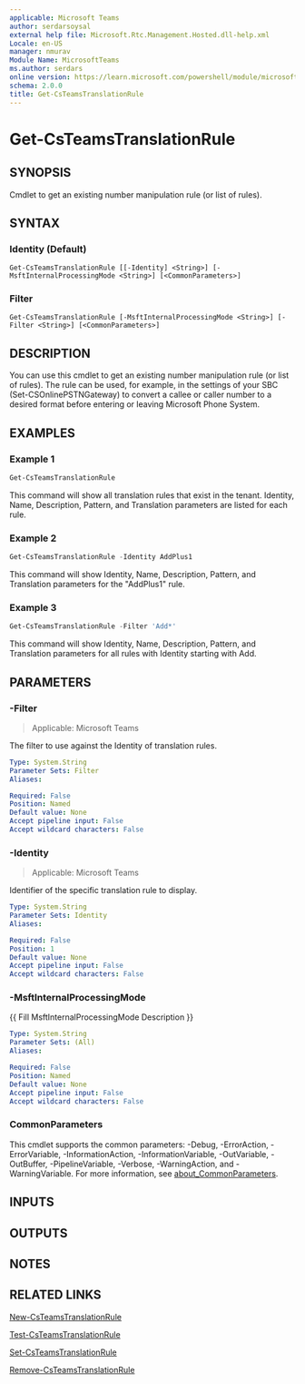 ```yaml
---
applicable: Microsoft Teams
author: serdarsoysal
external help file: Microsoft.Rtc.Management.Hosted.dll-help.xml
Locale: en-US
manager: nmurav
Module Name: MicrosoftTeams
ms.author: serdars
online version: https://learn.microsoft.com/powershell/module/microsoftteams/get-csteamstranslationrule
schema: 2.0.0
title: Get-CsTeamsTranslationRule
---
```


# Get-CsTeamsTranslationRule

## SYNOPSIS
Cmdlet to get an existing number manipulation rule (or list of rules).

## SYNTAX

### Identity (Default)
```
Get-CsTeamsTranslationRule [[-Identity] <String>] [-MsftInternalProcessingMode <String>] [<CommonParameters>]
```

### Filter
```
Get-CsTeamsTranslationRule [-MsftInternalProcessingMode <String>] [-Filter <String>] [<CommonParameters>]
```

## DESCRIPTION
You can use this cmdlet to get an existing number manipulation rule (or list of rules). The rule can be used, for example, in the settings of your SBC (Set-CSOnlinePSTNGateway) to convert a callee or caller number to a desired format before entering or leaving Microsoft Phone System.

## EXAMPLES

### Example 1
```powershell
Get-CsTeamsTranslationRule
```

This command will show all translation rules that exist in the tenant. Identity, Name, Description, Pattern, and Translation parameters are listed for each rule.

### Example 2
```powershell
Get-CsTeamsTranslationRule -Identity AddPlus1
```

This command will show Identity, Name, Description, Pattern, and Translation parameters for the "AddPlus1" rule.

### Example 3
```powershell
Get-CsTeamsTranslationRule -Filter 'Add*'
```

This command will show Identity, Name, Description, Pattern, and Translation parameters for all rules with Identity starting with Add.

## PARAMETERS

### -Filter

> Applicable: Microsoft Teams

The filter to use against the Identity of translation rules.

```yaml
Type: System.String
Parameter Sets: Filter
Aliases:

Required: False
Position: Named
Default value: None
Accept pipeline input: False
Accept wildcard characters: False
```

### -Identity

> Applicable: Microsoft Teams

Identifier of the specific translation rule to display.

```yaml
Type: System.String
Parameter Sets: Identity
Aliases:

Required: False
Position: 1
Default value: None
Accept pipeline input: False
Accept wildcard characters: False
```

### -MsftInternalProcessingMode
{{ Fill MsftInternalProcessingMode Description }}

```yaml
Type: System.String
Parameter Sets: (All)
Aliases:

Required: False
Position: Named
Default value: None
Accept pipeline input: False
Accept wildcard characters: False
```

### CommonParameters
This cmdlet supports the common parameters: -Debug, -ErrorAction, -ErrorVariable, -InformationAction, -InformationVariable, -OutVariable, -OutBuffer, -PipelineVariable, -Verbose, -WarningAction, and -WarningVariable. For more information, see [about_CommonParameters](http://go.microsoft.com/fwlink/?LinkID=113216).

## INPUTS

## OUTPUTS

## NOTES

## RELATED LINKS

[New-CsTeamsTranslationRule](https://learn.microsoft.com/powershell/module/microsoftteams/new-csteamstranslationrule)

[Test-CsTeamsTranslationRule](https://learn.microsoft.com/powershell/module/microsoftteams/test-csteamstranslationrule)

[Set-CsTeamsTranslationRule](https://learn.microsoft.com/powershell/module/microsoftteams/set-csteamstranslationrule)

[Remove-CsTeamsTranslationRule](https://learn.microsoft.com/powershell/module/microsoftteams/remove-csteamstranslationrule)
